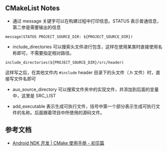 ## CMakeList Notes

- 通过 message 关键字可以在构建过程中打印信息。STATUS 表示普通信息，第二参是需要输出的信息

```shell
message(STATUS PROJECT_SOURCE_DIR: ${PROJECT_SOURCE_DIR})
```

- include_directories 可以搜索头文件进行包含，这样在使用某类时直接使用名称即可，不需要指定相对路径。

```shell
include_directories(${PROJECT_SOURCE_DIR}/src/header)
```
这样写之后，在其他文件内 `#include` header 目录下的头文件（.h 文件）时，直接写文件名即可

- aux_source_directory 可以搜索文件夹中的实现文件，并添加到后面的变量中，这里是 SRC_LIST

- add_executable 表示生成可执行文件，括号中第一个部分表示生成可执行文件的名称。后面跟着项目中所使用的源码文件。



## 参考文档

 - [Android NDK 开发 | CMake 使用手册 - 初见篇](https://juejin.cn/post/7125738805159542814)